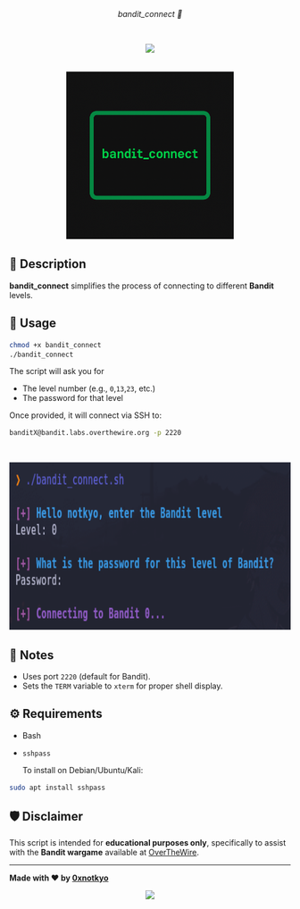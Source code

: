 
<div align="center"><i>bandit_connect 🦝</i></div>

&nbsp;

<p align="center"><a><img src="https://img.shields.io/badge/bandit__connect-Automated%20SSH%20Login-2ecc71?style=for-the-badge&logo=gnubash&logoColor=white"/></a></p>

<br>

<div align="center">
    <img height="300" src="./assets/bandit_connect.png" />
</div>

## 📜 Description

 **bandit_connect** simplifies the process of connecting to different **Bandit** levels.

 ## 🚀 Usage

```bash
chmod +x bandit_connect
./bandit_connect
```
The script will ask you for

   - The level number (e.g., `0`,`13`,`23`, etc.)
   - The password for that level

Once provided, it will connect via SSH to:

```bash
banditX@bandit.labs.overthewire.org -p 2220
   ```
&nbsp;

<div align="center">
    <img height="300" src="./assets/bandit_connect_example.PNG" />
</div>

## 🧩 Notes

- Uses port `2220` (default for Bandit).
- Sets the `TERM` variable to `xterm` for proper shell display.

## ⚙️ Requirements

- Bash
- `sshpass`
  
  To install on Debian/Ubuntu/Kali:

```bash
sudo apt install sshpass
   ```

## 🛡️ Disclaimer

This script is intended for **educational purposes only**, specifically to assist with the **Bandit wargame** available at [OverTheWire](https://overthewire.org/wargames/).

---

**Made with ❤️ by [0xnotkyo](https://github.com/0xnotkyo)** 

<p align="center"><a href="https://github.com/0xnotkyo/twt/blob/main/LICENSE"><img src="https://img.shields.io/static/v1?style=for-the-badge&label=LICENSE&message=MIT&colorA=3b4b74&colorB=b7c9f2"/></a></p>
